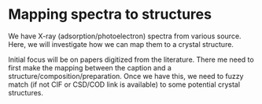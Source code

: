 # Mapping spectra to structures

We have X-ray (adsorption/photoelectron) spectra from various source. Here, we will investigate how we can map them to a crystal structure. 

Initial focus will be on papers digitized from the literature. There me need to first make the mapping between the caption and a structure/composition/preparation. 
Once we have this, we need to fuzzy match (if not CIF or CSD/COD link is available) to some potential crystal structures. 
